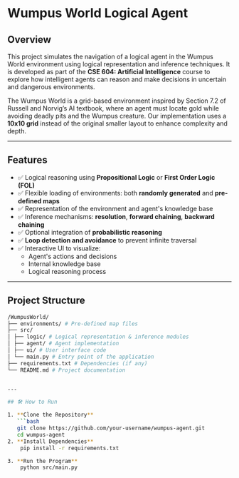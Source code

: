 # Wumpus World Logical Agent

## Overview

This project simulates the navigation of a logical agent in the Wumpus World environment using logical representation and inference techniques. It is developed as part of the **CSE 604: Artificial Intelligence** course to explore how intelligent agents can reason and make decisions in uncertain and dangerous environments.

The Wumpus World is a grid-based environment inspired by Section 7.2 of Russell and Norvig’s AI textbook, where an agent must locate gold while avoiding deadly pits and the Wumpus creature. Our implementation uses a **10x10 grid** instead of the original smaller layout to enhance complexity and depth.

---

## Features

- ✅ Logical reasoning using **Propositional Logic** or **First Order Logic (FOL)**
- ✅ Flexible loading of environments: both **randomly generated** and **pre-defined maps**
- ✅ Representation of the environment and agent's knowledge base
- ✅ Inference mechanisms: **resolution**, **forward chaining**, **backward chaining**
- ✅ Optional integration of **probabilistic reasoning**
- ✅ **Loop detection and avoidance** to prevent infinite traversal
- ✅ Interactive UI to visualize:
  - Agent's actions and decisions
  - Internal knowledge base
  - Logical reasoning process

---

## Project Structure
```bash
/WumpusWorld/
├── environments/ # Pre-defined map files
├── src/
│ ├── logic/ # Logical representation & inference modules
│ ├── agent/ # Agent implementation
│ ├── ui/ # User interface code
│ └── main.py # Entry point of the application
├── requirements.txt # Dependencies (if any)
└── README.md # Project documentation


---

## 🛠 How to Run

1. **Clone the Repository**
   ```bash
   git clone https://github.com/your-username/wumpus-agent.git
   cd wumpus-agent
2. **Install Dependencies**
    pip install -r requirements.txt

3. **Run the Program**
    python src/main.py

